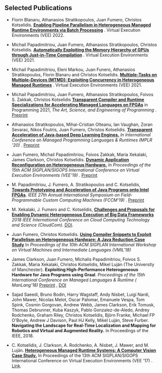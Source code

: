 ## Selected Publications

* Florin Blanaru, Athanasios Stratikopoulos, Juan Fumero, Christos Kotselidis. [**Enabling Pipeline Parallelism in Heterogeneous
Managed Runtime Environments via Batch Processing**](https://www.research.manchester.ac.uk/portal/files/211004987/VEE2022_ENABLING_PIPELINE_PARALLELISM_Preprint.pdf)
  . Virtual Execution Environments (VEE) 2022.

* Michail Papadimitriou, Juan Fumero, Athanasios Stratikopoulos, Christos Kotselidis. [**Automatically Exploiting the
  Memory Hierarchy of GPUs through Just-in-Time
  Compilation**](https://www.research.manchester.ac.uk/portal/en/publications/automatically-exploiting-the-memory-hierarchy-of-gpus-through-justintime-compilation(8c2ba9c6-cef3-42c5-9f49-a87c97eaecd7).html)
  . Virtual Execution Environments (VEE) 2021.

* Michail Papadimitriou, Eleni Markou, Juan Funero, Athanasios Stratikopoulos, Florin Blanaru and Christos Kotselidis.
  [**Multiple-Tasks on Multiple-Devices (MTMD): Exploiting Concurrency in Heterogeneous Managed
  Runtimes**](https://www.research.manchester.ac.uk/portal/en/publications/multipletasks-on-multipledevices-mtmd-exploiting-concurrency-in-heterogeneous-managed-runtimes(16ca5803-718c-48c4-a6ef-48d0f1d1df6f).html)
  . Virtual Execution Environments (VEE) 2021.

* Michail Papadimitriou, Juan Fumero, Athanasios Stratikopoulos, Foivos S. Zakkak, Christos Kotselidis [**Transparent
  Compiler and Runtime Specializations for Accelerating Managed Languages on FPGAs**](https://arxiv.org/abs/2010.16304)
  in Programming 2021, _The Art, Science, and Engineering of Programming_
  . [Preprint](https://arxiv.org/pdf/2010.16304v1.pdf)

* Athanasios Stratikopoulos, Mihai-Cristian Olteanu, Ian Vaughan, Zoran Sevarac, Nikos Foutris, Juan Fumero, Christos
  Kotselidis. [**Transparent Acceleration of Java-based Deep Learning
  Engines.**](https://dl.acm.org/doi/abs/10.1145/3426182.3426188) _In International Conference on Managed Programming
  Languages & Runtimes (MPLR ’20)_
  . [Preprint](https://www.researchgate.net/publication/344401294_Transparent_Acceleration_of_Java-based_Deep_Learning_Engines)

* Juan Fumero, Michail Papadimitriou, Foivos Zakkak, Maria Xekalaki, James Clarkson, Christos Kotselidis. [**Dynamic
  Application Reconfiguration on Heterogeneous Hardware.**](https://dl.acm.org/citation.cfm?id=3313819) _In Proceedings
  of the 15th ACM SIGPLAN/SIGOPS International Conference on Virtual Execution Environments (VEE'19)
  ._ [Preprint](https://jjfumero.github.io/files/VEE2019_Fumero_Preprint.pdf)

* M. Papadimitriou, J. Fumero, A. Stratikopoulos and C. Kotselidis, [**Towards Prototyping and Acceleration of Java
  Programs onto Intel FPGAs**](https://ieeexplore.ieee.org/abstract/document/8735538). _IEEE 27th Annual International
  Symposium on Field-Programmable Custom Computing Machines (FCCM'19)_
  . [Preprint](https://www.researchgate.net/profile/Michalis_Papadimitriou/publication/332223416_Towards_Prototyping_and_Acceleration_of_Java_Programs_onto_Intel_FPGAs/links/5ca71d2f92851c64bd50d9e9/Towards-Prototyping-and-Acceleration-of-Java-Programs-onto-Intel-FPGAs.pdf)

* M. Xekalaki, J. Fumero and C. Kotselidis, [**Challenges and Proposals for Enabling Dynamic Heterogeneous Execution of
  Big Data Frameworks**](https://ieeexplore.ieee.org/abstract/document/8591039) _2018 IEEE International Conference on
  Cloud Computing Technology and Science (CloudCom)_. [DOI](10.1109/CloudCom2018.2018.00070).

* Juan Fumero, Christos Kotselidis. [**Using Compiler Snippets to Exploit Parallelism on Heterogeneous Hardware: A Java
  Reduction Case Study**](https://dl.acm.org/citation.cfm?id=3281292) In _Proceedings of the 10th ACM SIGPLAN
  International Workshop on Virtual Machines and Intermediate Languages (VMIL'18)_

* James Clarkson, Juan Fumero, Michalis Papadimitriou, Foivos S. Zakkak, Maria Xekalaki, Christos Kotselidis, Mikel
  Luján (The University of Manchester). **Exploiting High-Performance Heterogeneous Hardware for Java Programs using
  Graal**. *Proceedings of the 15th International Conference on Managed Languages & Runtime (
  ManLang'18)* [Preprint](https://www.researchgate.net/publication/327097904_Exploiting_High-Performance_Heterogeneous_Hardware_for_Java_Programs_using_Graal)
  , [DOI](https://dl.acm.org/doi/10.1145/3237009.3237016)

* Sajad Saeedi, Bruno Bodin, Harry Wagstaff, Andy Nisbet, Luigi Nardi, John Mawer, Nicolas Melot, Oscar Palomar,
  Emanuele Vespa, Tom Spink, Cosmin Gorgovan, Andrew Webb, James Clarkson, Erik Tomusk, Thomas Debrunner, Kuba Kaszyk,
  Pablo Gonzalez-de-Aledo, Andrey Rodchenko, Graham Riley, Christos Kotselidis, Björn Franke, Michael FP O'Boyle, Andrew
  J Davison, Paul HJ Kelly, Mikel Luján, Steve Furber. **Navigating the Landscape for Real-Time Localization and Mapping
  for Robotics and Virtual and Augmented Reality.** In Proceedings of the IEEE, 2018.

* C. Kotselidis, J. Clarkson, A. Rodchenko, A. Nisbet, J. Mawer, and M. Luján. [**Heterogeneous Managed Runtime Systems:
  A Computer Vision Case Study.**](https://dl.acm.org/citation.cfm?id=3050764) In Proceedings of the 13th ACM
  SIGPLAN/SIGOPS International Conference on Virtual Execution Environments (VEE '17)
  . [Link](https://dl.acm.org/citation.cfm?doid=3050748.3050764).

